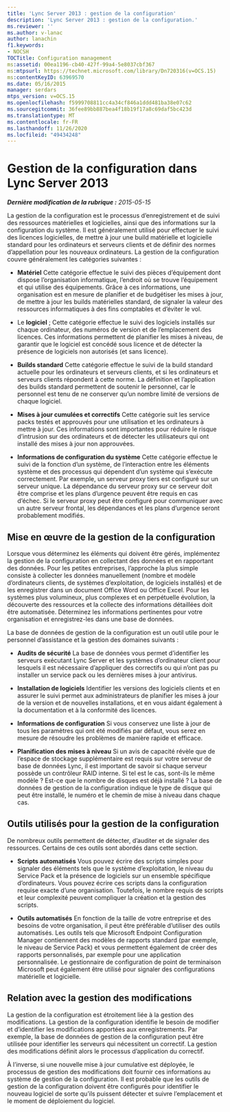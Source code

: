 ```yaml
---
title: 'Lync Server 2013 : gestion de la configuration'
description: 'Lync Server 2013 : gestion de la configuration.'
ms.reviewer: ''
ms.author: v-lanac
author: lanachin
f1.keywords:
- NOCSH
TOCTitle: Configuration management
ms:assetid: 00ea1196-cb40-427f-99a4-5e8037cbf367
ms:mtpsurl: https://technet.microsoft.com/library/Dn720316(v=OCS.15)
ms:contentKeyID: 63969570
ms.date: 05/16/2015
manager: serdars
mtps_version: v=OCS.15
ms.openlocfilehash: f5999708811cc4a34cf846a1ddd481ba38e07c62
ms.sourcegitcommit: 36fee89bb887bea4f18b19f17a8c69daf5bc423d
ms.translationtype: MT
ms.contentlocale: fr-FR
ms.lasthandoff: 11/26/2020
ms.locfileid: "49434248"
---
```

# <a name="configuration-management-in-lync-server-2013"></a>Gestion de la configuration dans Lync Server 2013

<div data-xmlns="http://www.w3.org/1999/xhtml">

<div class="topic" data-xmlns="http://www.w3.org/1999/xhtml" data-msxsl="urn:schemas-microsoft-com:xslt" data-cs="https://msdn.microsoft.com/">

<div data-asp="https://msdn2.microsoft.com/asp">



</div>

<div id="mainSection">

<div id="mainBody">

<span> </span>

_**Dernière modification de la rubrique :** 2015-05-15_

La gestion de la configuration est le processus d’enregistrement et de suivi des ressources matérielles et logicielles, ainsi que des informations sur la configuration du système. Il est généralement utilisé pour effectuer le suivi des licences logicielles, de mettre à jour une build matérielle et logicielle standard pour les ordinateurs et serveurs clients et de définir des normes d’appellation pour les nouveaux ordinateurs. La gestion de la configuration couvre généralement les catégories suivantes :

  - **Matériel**   Cette catégorie effectue le suivi des pièces d’équipement dont dispose l’organisation informatique, l’endroit où se trouve l’équipement et qui utilise des équipements. Grâce à ces informations, une organisation est en mesure de planifier et de budgétiser les mises à jour, de mettre à jour les builds matérielles standard, de signaler la valeur des ressources informatiques à des fins comptables et d’éviter le vol.

  - Le **logiciel** ;   Cette catégorie effectue le suivi des logiciels installés sur chaque ordinateur, des numéros de version et de l’emplacement des licences. Ces informations permettent de planifier les mises à niveau, de garantir que le logiciel est concédé sous licence et de détecter la présence de logiciels non autorisés (et sans licence).

  - **Builds standard**   Cette catégorie effectue le suivi de la build standard actuelle pour les ordinateurs et serveurs clients, et si les ordinateurs et serveurs clients répondent à cette norme. La définition et l’application des builds standard permettent de soutenir le personnel, car le personnel est tenu de ne conserver qu’un nombre limité de versions de chaque logiciel.

  - **Mises à jour cumulées et correctifs**   Cette catégorie suit les service packs testés et approuvés pour une utilisation et les ordinateurs à mettre à jour. Ces informations sont importantes pour réduire le risque d’intrusion sur des ordinateurs et de détecter les utilisateurs qui ont installé des mises à jour non approuvées.

  - **Informations de configuration du système**   Cette catégorie effectue le suivi de la fonction d’un système, de l’interaction entre les éléments système et des processus qui dépendent d’un système qui s’exécute correctement. Par exemple, un serveur proxy tiers est configuré sur un serveur unique. La dépendance du serveur proxy sur ce serveur doit être comprise et les plans d’urgence peuvent être requis en cas d’échec. Si le serveur proxy peut être configuré pour communiquer avec un autre serveur frontal, les dépendances et les plans d’urgence seront probablement modifiés.

<div>

## <a name="implementing-configuration-management"></a>Mise en œuvre de la gestion de la configuration

Lorsque vous déterminez les éléments qui doivent être gérés, implémentez la gestion de la configuration en collectant des données et en rapportant des données. Pour les petites entreprises, l’approche la plus simple consiste à collecter les données manuellement (nombre et modèle d’ordinateurs clients, de systèmes d’exploitation, de logiciels installés) et de les enregistrer dans un document Office Word ou Office Excel. Pour les systèmes plus volumineux, plus complexes et en perpétuelle évolution, la découverte des ressources et la collecte des informations détaillées doit être automatisée. Déterminez les informations pertinentes pour votre organisation et enregistrez-les dans une base de données.

La base de données de gestion de la configuration est un outil utile pour le personnel d’assistance et la gestion des domaines suivants :

  - **Audits de sécurité**   La base de données vous permet d’identifier les serveurs exécutant Lync Server et les systèmes d’ordinateur client pour lesquels il est nécessaire d’appliquer des correctifs ou qui n’ont pas pu installer un service pack ou les dernières mises à jour antivirus.

  - **Installation de logiciels**   Identifier les versions des logiciels clients et en assurer le suivi permet aux administrateurs de planifier les mises à jour de la version et de nouvelles installations, et en vous aidant également à la documentation et à la conformité des licences.

  - **Informations de configuration**   Si vous conservez une liste à jour de tous les paramètres qui ont été modifiés par défaut, vous serez en mesure de résoudre les problèmes de manière rapide et efficace.

  - **Planification des mises à niveau**   Si un avis de capacité révèle que de l’espace de stockage supplémentaire est requis sur votre serveur de base de données Lync, il est important de savoir si chaque serveur possède un contrôleur RAID interne. Si tel est le cas, sont-ils le même modèle ? Est-ce que le nombre de disques est déjà installé ? La base de données de gestion de la configuration indique le type de disque qui peut être installé, le numéro et le chemin de mise à niveau dans chaque cas.

</div>

<div>

## <a name="tools-used-for-configuration-management"></a>Outils utilisés pour la gestion de la configuration

De nombreux outils permettent de détecter, d’auditer et de signaler des ressources. Certains de ces outils sont abordés dans cette section.

  - **Scripts automatisés**   Vous pouvez écrire des scripts simples pour signaler des éléments tels que le système d’exploitation, le niveau du Service Pack et la présence de logiciels sur un ensemble spécifique d’ordinateurs. Vous pouvez écrire ces scripts dans la configuration requise exacte d’une organisation. Toutefois, le nombre requis de scripts et leur complexité peuvent compliquer la création et la gestion des scripts.

  - **Outils automatisés**   En fonction de la taille de votre entreprise et des besoins de votre organisation, il peut être préférable d’utiliser des outils automatisés. Les outils tels que Microsoft Endpoint Configuration Manager contiennent des modèles de rapports standard (par exemple, le niveau de Service Pack) et vous permettent également de créer des rapports personnalisés, par exemple pour une application personnalisée. Le gestionnaire de configuration de point de terminaison Microsoft peut également être utilisé pour signaler des configurations matérielle et logicielle.

</div>

<div>

## <a name="relationship-with-change-management"></a>Relation avec la gestion des modifications

La gestion de la configuration est étroitement liée à la gestion des modifications. La gestion de la configuration identifie le besoin de modifier et d’identifier les modifications apportées aux enregistrements. Par exemple, la base de données de gestion de la configuration peut être utilisée pour identifier les serveurs qui nécessitent un correctif. La gestion des modifications définit alors le processus d’application du correctif.

À l’inverse, si une nouvelle mise à jour cumulative est déployée, le processus de gestion des modifications doit fournir ces informations au système de gestion de la configuration. Il est probable que les outils de gestion de la configuration doivent être configurés pour identifier le nouveau logiciel de sorte qu’ils puissent détecter et suivre l’emplacement et le moment de déploiement du logiciel.

</div>

</div>

<span> </span>

</div>

</div>

</div>

